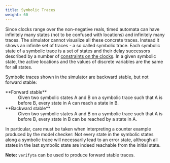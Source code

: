 ```yaml
---
title: Symbolic Traces
weight: 60
---
```


Since clocks range over the non-negative reals, timed automata can have infinitely many states (not to be confused with locations) and infinitely many traces. The simulator cannot visualize all these concrete traces. Instead it shows an infinite set of traces - a so called symbolic trace. Each symbolic state of a symbolic trace is a set of states and their delay successors described by a number of [constraints on the clocks](Variables_Window.html). In a given symbolic state, the active locations and the values of discrete variables are the same for all states.

Symbolic traces shown in the simulator are backward stable, but not forward stable:

<dl>

<dt>**Forward stable**</dt>

<dd>Given two symbolic states A and B on a symbolic trace such that A is before B, every state in A can reach a state in B.</dd>

<dt>**Backward stable**</dt>

<dd>Given two symbolic states A and B on a symbolic trace such that A is before B, every state in B can be reached by a state in A.</dd>

</dl>

In particular, care must be taken when interpreting a counter example produced by the model checker: Not every state in the symbolic states along a symbolic trace will necessarily lead to an error state, although all states in the last symbolic state are indeed reachable from the initial state.

**Note:** `verifyta` can be used to produce forward stable traces.